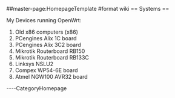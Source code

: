 \#\#master-page:HomepageTemplate \#format wiki == Systems ==

My Devices running OpenWrt:

1.  Old x86 computers (x86)
2.  PCengines Alix 1C board
3.  PCengines Alix 3C2 board
4.  Mikrotik Routerboard RB150
5.  Mikrotik Routerboard RB133C
6.  Linksys NSLU2
7.  Compex WP54-6E board
8.  Atmel NGW100 AVR32 board

----CategoryHomepage
